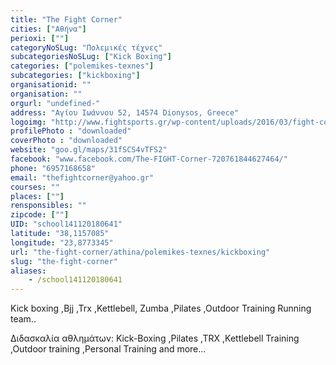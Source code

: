 ```yaml
---
title: "The Fight Corner"
cities: ["Αθήνα"]
perioxi: [""]
categoryNoSLug: "Πολεμικές τέχνες"
subcategoriesNoSLug: ["Kick Boxing"]
categories: ["polemikes-texnes"]
subcategories: ["kickboxing"]
organisationid: ""
organisation: ""
orgurl: "undefined-"
address: "Αγίου Ιωάννου 52, 14574 Dionysos, Greece"
logoimg: "http://www.fightsports.gr/wp-content/uploads/2016/03/fight-corner.jpg"
profilePhoto : "downloaded"
coverPhoto : "downloaded"
website: "goo.gl/maps/31fSCS4vTFS2"
facebook: "www.facebook.com/The-FIGHT-Corner-720761844627464/"
phone: "6957168658"
email: "thefightcorner@yahoo.gr"
courses: ""
places: [""]
rensponsibles: ""
zipcode: [""]
UID: "school141120180641"
latitude: "38,1157085"
longitude: "23,8773345"
url: "the-fight-corner/athina/polemikes-texnes/kickboxing"
slug: "the-fight-corner"
aliases:
    - /school141120180641
---
```



Kick boxing ,Bjj ,Trx ,Kettlebell, Zumba ,Pilates ,Outdoor Training Running team..

Διδασκαλία αθλημάτων: Κick-Boxing ,Pilates ,TRX ,Kettlebell Training ,Outdoor training ,Personal Training and more...